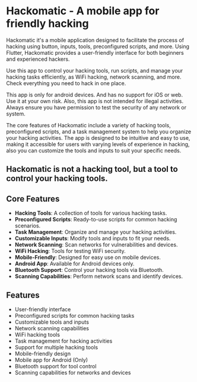 # Hackomatic - A mobile app for friendly hacking

Hackomatic it's a mobile application designed to facilitate the process of hacking using button, inputs, tools, preconfigured scripts, and more. Using Flutter, Hackomatic provides a user-friendly interface for both beginners and experienced hackers.

Use this app to control your hacking tools, run scripts, and manage your hacking tasks efficiently, as WiFi hacking, network scanning, and more. Check everything you need to hack in one place.

This app is only for android devices. And has no support for iOS or web. Use it at your own risk. Also, this app is not intended for illegal activities. Always ensure you have permission to test the security of any network or system.

The core features of Hackomatic include a variety of hacking tools, preconfigured scripts, and a task management system to help you organize your hacking activities. The app is designed to be intuitive and easy to use, making it accessible for users with varying levels of experience in hacking, also you can customize the tools and inputs to suit your specific needs.

## Hackomatic is not a hacking tool, but a tool to control your hacking tools.

## Core Features
- **Hacking Tools**: A collection of tools for various hacking tasks.
- **Preconfigured Scripts**: Ready-to-use scripts for common hacking scenarios.
- **Task Management**: Organize and manage your hacking activities.
- **Customizable Inputs**: Modify tools and inputs to fit your needs.
- **Network Scanning**: Scan networks for vulnerabilities and devices.
- **WiFi Hacking**: Tools for testing WiFi security.
- **Mobile-Friendly**: Designed for easy use on mobile devices.
- **Android App**: Available for Android devices only.
- **Bluetooth Support**: Control your hacking tools via Bluetooth.
- **Scanning Capabilities**: Perform network scans and identify devices.

## Features
- User-friendly interface
- Preconfigured scripts for common hacking tasks
- Customizable tools and inputs
- Network scanning capabilities
- WiFi hacking tools
- Task management for hacking activities
- Support for multiple hacking tools
- Mobile-friendly design
- Mobile app for Android (Only)
- Bluetooth support for tool control
- Scanning capabilities for networks and devices
